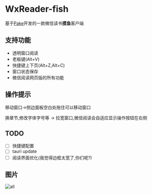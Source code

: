 # WxReader-fish

基于[Pake](https://github.com/tw93/Pake)开发的一款微信读书**摸鱼**客户端

## 支持功能

- 透明窗口阅读
- 老板键(Alt+V)
- 快捷键上下页(Alt+Z,Alt+C)
- 窗口状态保存
- 微信阅读网页版的所有功能

## 操作提示

移动窗口->侧边面板空白处拖住可以移动窗口

换章节,修改字体字号等 -> 拉宽窗口,微信阅读会自适应显示操作按钮在右侧

## TODO

- [ ] 快捷键配置
- [ ] tauri update
- [ ] 阅读界面优化(我觉得边框太宽了,你们呢?)

## 图片

![all](https://github.com/AprDeci/WxReader-fish/blob/main/imgs/all.png)
